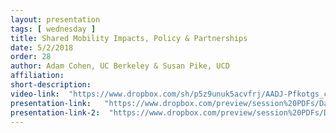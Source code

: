 ```yaml
---
layout: presentation
tags: [ wednesday ]
title: Shared Mobility Impacts, Policy & Partnerships
date: 5/2/2018
order: 28
author: Adam Cohen, UC Berkeley & Susan Pike, UCD
affiliation: 
short-description:
video-link:  "https://www.dropbox.com/sh/p5z9unuk5acvfrj/AADJ-Pfkotgs_cfMO6bmv3E8a/Day2/2018-05-02_Cal-ITC_Day2-12.Cohen-and-Pike.mp4"  
presentation-link:   "https://www.dropbox.com/preview/session%20PDFs/Day2/13.cohen_Cal%20ITP%20Talk_v2.pdf"  
presentation-link-2:  "https://www.dropbox.com/preview/session%20PDFs/Day2/14.pike%20cal-itp.pdf"
---
```

